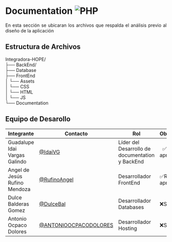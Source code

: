 # Documentation ![PHP](https://img.shields.io/badge/Markdown-000000?styke=for-the-bodge&logo=markdown&logoColor=white)

<p align = "justify">En esta sección se ubicaran los archivos que respalda el análisis previo al diseño de la aplicación</p>

## Estructura de Archivos
Integradora-HOPE/<br>
├── BackEnd/<br>
├── Database<br>
├── FrontEnd <br>
│ └── Assets<br>
│ └── CSS <br>
│ └── HTML <br>
│ └── JS <br>
└── Documentation <br>


## Equipo de Desarollo
| Integrante    | Contacto | Rol | Observaciones |
|----------------|--------|----------|---------------|
| Guadalupe Idai Vargas Galindo  |[@IdaiVG](https://github.com/IdaiVG)|    Líder del Desarrollo de documentation y BackEnd  |  ✅Revisado y aprobado  |
| Angel de Jesús Rufino Mendoza   |  [@RufinoAngel](https://github.com/RufinoAngel)      |Desarrollador FrontEnd|✅Revisado y aprobado |
|Dulce Balderas Gomez|[@DulceBal](https://github.com/DulceBal)|Desarrollador Databases|❌Sin revisión|
|Antonio Ocpaco Dolores|[@ANTONIOOCPACODOLORES](https://github.com/ANTONIOOCPACODOLORES)|Desarrollador Hosting|❌Sin revisión|
